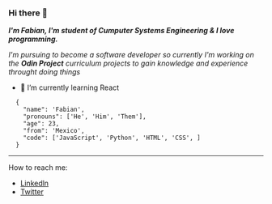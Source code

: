 ### Hi there 👋

***I'm Fabian, I'm student of Cumputer Systems Engineering & I love programming.***

*I'm pursuing to become a software developer so currently I'm working on the **Odin Project** curriculum projects to gain knowledge and experience throught doing things*


- 🌱 I’m currently learning React


```
  {
    "name": 'Fabian',
    "pronouns": ['He', 'Him', 'Them'], 
    "age": 23,
    "from": 'Mexico',
    "code": ['JavaScript', 'Python', 'HTML', 'CSS', ]
  }
```

---
How to reach me:
* [Linkedln](https://www.linkedin.com/in/fabi%C3%A1n-hern%C3%A1ndez-garc%C3%ADa-44067920a/)
* [Twitter](https://twitter.com/Fbin29745791)
